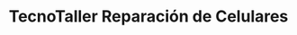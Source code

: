 ---
title: "TecnoTaller Reparación de Celulares"
url: /guisa/tecnotaller-reparacion-de-celulares/
shop: Handy
---